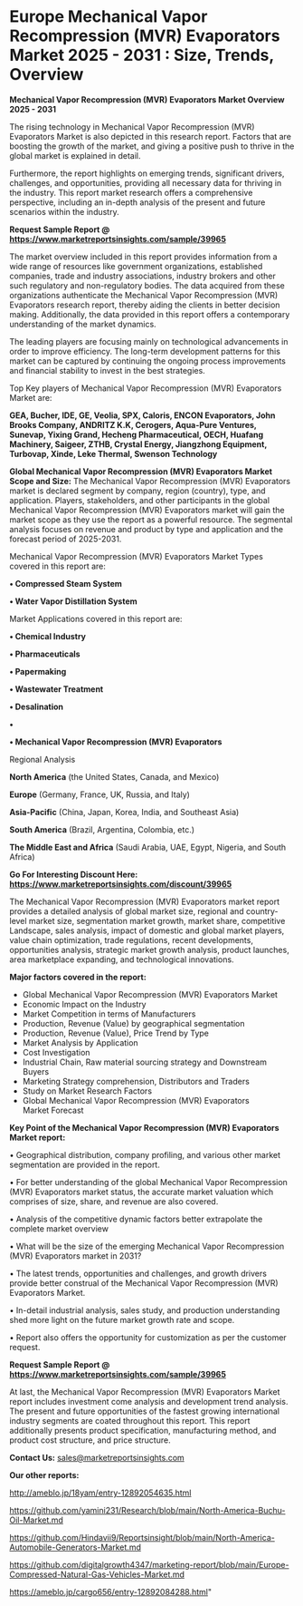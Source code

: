 # Europe Mechanical Vapor Recompression (MVR) Evaporators Market 2025 - 2031 : Size, Trends, Overview

<Strong> Mechanical Vapor Recompression (MVR) Evaporators Market Overview 2025 - 2031</strong>

The rising technology in Mechanical Vapor Recompression (MVR) Evaporators Market is also depicted in this research report. Factors that are boosting the growth of the market, and giving a positive push to thrive in the global market is explained in detail.

Furthermore, the report highlights on emerging trends, significant drivers, challenges, and opportunities, providing all necessary data for thriving in the industry. This report market research offers a comprehensive perspective, including an in-depth analysis of the present and future scenarios within the industry.

<strong>Request Sample Report @ <a href=https://www.marketreportsinsights.com/sample/39965>https://www.marketreportsinsights.com/sample/39965</a></strong>

The market overview included in this report provides information from a wide range of resources like government organizations, established companies, trade and industry associations, industry brokers and other such regulatory and non-regulatory bodies. The data acquired from these organizations authenticate the Mechanical Vapor Recompression (MVR) Evaporators research report, thereby aiding the clients in better decision making. Additionally, the data provided in this report offers a contemporary understanding of the market dynamics.

The leading players are focusing mainly on technological advancements in order to improve efficiency. The long-term development patterns for this market can be captured by continuing the ongoing process improvements and financial stability to invest in the best strategies.

Top Key players of Mechanical Vapor Recompression (MVR) Evaporators Market are:

<strong>GEA, Bucher, IDE, GE, Veolia, SPX, Caloris, ENCON Evaporators, John Brooks Company, ANDRITZ K.K, Cerogers, Aqua-Pure Ventures, Sunevap, Yixing Grand, Hecheng Pharmaceutical, OECH, Huafang Machinery, Saigeer, ZTHB, Crystal Energy, Jiangzhong Equipment, Turbovap, Xinde, Leke Thermal, Swenson Technology</strong>

<strong><b>Global Mechanical Vapor Recompression (MVR) Evaporators Market Scope and Size:</b></strong>
The Mechanical Vapor Recompression (MVR) Evaporators market is declared segment by company, region (country), type, and application. Players, stakeholders, and other participants in the global Mechanical Vapor Recompression (MVR) Evaporators market will gain the market scope as they use the report as a powerful resource. The segmental analysis focuses on revenue and product by type and application and the forecast period of 2025-2031.

Mechanical Vapor Recompression (MVR) Evaporators Market Types covered in this report are:

<strong>•  Compressed Steam System

•  Water Vapor Distillation System</strong>

Market Applications covered in this report are:

<strong>•  Chemical Industry

•  Pharmaceuticals

•  Papermaking

•  Wastewater Treatment

•  Desalination

•  

•  Mechanical Vapor Recompression (MVR) Evaporators</strong> 

Regional Analysis

<strong>North America</strong> (the United States, Canada, and Mexico)

<strong>Europe</strong> (Germany, France, UK, Russia, and Italy)

<strong>Asia-Pacific</strong> (China, Japan, Korea, India, and Southeast Asia)

<strong>South America</strong> (Brazil, Argentina, Colombia, etc.)

<strong>The Middle East and Africa</strong> (Saudi Arabia, UAE, Egypt, Nigeria, and South Africa)

<strong>Go For Interesting Discount Here: <a href=https://www.marketreportsinsights.com/discount/39965>https://www.marketreportsinsights.com/discount/39965</a></strong>

The Mechanical Vapor Recompression (MVR) Evaporators market report provides a detailed analysis of global market size, regional and country-level market size, segmentation market growth, market share, competitive Landscape, sales analysis, impact of domestic and global market players, value chain optimization, trade regulations, recent developments, opportunities analysis, strategic market growth analysis, product launches, area marketplace expanding, and technological innovations.

<strong><b>Major factors covered in the report:</b></strong>
<ul>
  <li>Global Mechanical Vapor Recompression (MVR) Evaporators Market </li>
  <li>Economic Impact on the Industry</li>
  <li>Market Competition in terms of Manufacturers</li>
  <li>Production, Revenue (Value) by geographical segmentation</li>
  <li>Production, Revenue (Value), Price Trend by Type</li>
  <li>Market Analysis by Application</li>
  <li>Cost Investigation</li>
  <li>Industrial Chain, Raw material sourcing strategy and Downstream Buyers</li>
  <li>Marketing Strategy comprehension, Distributors and Traders</li>
  <li>Study on Market Research Factors</li>
  <li>Global Mechanical Vapor Recompression (MVR) Evaporators Market Forecast</li>
</ul>

<strong><b>Key Point of the Mechanical Vapor Recompression (MVR) Evaporators Market report:</b></strong>

• Geographical distribution, company profiling, and various other market segmentation are provided in the report.

• For better understanding of the global Mechanical Vapor Recompression (MVR) Evaporators market status, the accurate market valuation which comprises of size, share, and revenue are also covered.

• Analysis of the competitive dynamic factors better extrapolate the complete market overview

• What will be the size of the emerging Mechanical Vapor Recompression (MVR) Evaporators market in 2031?

• The latest trends, opportunities and challenges, and growth drivers provide better construal of the Mechanical Vapor Recompression (MVR) Evaporators Market.

• In-detail industrial analysis, sales study, and production understanding shed more light on the future market growth rate and scope.

• Report also offers the opportunity for customization as per the customer request.

<strong>Request Sample Report @ <a href=https://www.marketreportsinsights.com/sample/39965>https://www.marketreportsinsights.com/sample/39965</a></strong>

At last, the Mechanical Vapor Recompression (MVR) Evaporators Market report includes investment come analysis and development trend analysis. The present and future opportunities of the fastest growing international industry segments are coated throughout this report. This report additionally presents product specification, manufacturing method, and product cost structure, and price structure.

<strong>Contact Us:</strong>
sales@marketreportsinsights.com

<strong>Our other reports:</strong>

<a href=http://ameblo.jp/18yam/entry-12892054635.html>http://ameblo.jp/18yam/entry-12892054635.html</a>

<a href=https://github.com/yamini231/Research/blob/main/North-America-Buchu-Oil-Market.md>https://github.com/yamini231/Research/blob/main/North-America-Buchu-Oil-Market.md</a>

<a href=https://github.com/Hindavii9/Reportsinsight/blob/main/North-America-Automobile-Generators-Market.md>https://github.com/Hindavii9/Reportsinsight/blob/main/North-America-Automobile-Generators-Market.md</a>

<a href=https://github.com/digitalgrowth4347/marketing-report/blob/main/Europe-Compressed-Natural-Gas-Vehicles-Market.md>https://github.com/digitalgrowth4347/marketing-report/blob/main/Europe-Compressed-Natural-Gas-Vehicles-Market.md</a>

<a href=https://ameblo.jp/cargo656/entry-12892084288.html>https://ameblo.jp/cargo656/entry-12892084288.html</a>"

